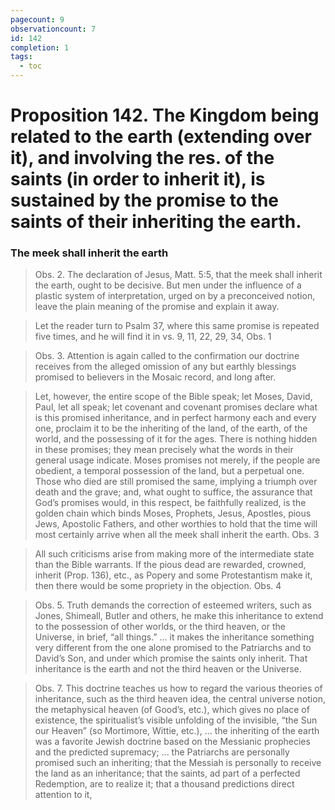 ```yaml
---
pagecount: 9
observationcount: 7
id: 142
completion: 1
tags:
  - toc
---
```

# Proposition 142. The Kingdom being related to the earth (extending over it), and involving the res. of the saints (in order to inherit it), is sustained by the promise to the saints of their inheriting the earth.
### The meek shall inherit the earth
>Obs. 2. The declaration of Jesus, Matt. 5:5, that the meek shall inherit the earth, ought to be decisive. But men under the influence of a plastic system of interpretation, urged on by a preconceived notion, leave the plain meaning of the promise and explain it away.

>Let the reader turn to Psalm 37, where this same promise is repeated five times, and he will find it in vs. 9, 11, 22, 29, 34,
>Obs. 1

>Obs. 3. Attention is again called to the confirmation our doctrine receives from the alleged omission of any but earthly blessings promised to believers in the Mosaic record, and long after.

>Let, however, the entire scope of the Bible speak; let Moses, David, Paul, let all speak; let covenant and covenant promises declare what is this promised inheritance, and in perfect harmony each and every one, proclaim it to be the inheriting of the land, of the earth, of the world, and the possessing of it for the ages. There is nothing hidden in these promises; they mean precisely what the words in their general usage indicate. Moses promises not merely, if the people are obedient, a temporal possession of the land, but a perpetual one. Those who died are still promised the same, implying a triumph over death and the grave; and, what ought to suffice, the assurance that God’s promises would, in this respect, be faithfully realized, is the golden chain which binds Moses, Prophets, Jesus, Apostles, pious Jews, Apostolic Fathers, and other worthies to hold that the time will most certainly arrive when all the meek shall inherit the earth.
>Obs. 3

>All such criticisms arise from making more of the intermediate state than the Bible warrants. If the pious dead are rewarded, crowned, inherit (Prop. 136), etc., as Popery and some Protestantism make it, then there would be some propriety in the objection.
>Obs.  4

>Obs. 5. Truth demands the correction of esteemed writers, such as Jones, Shimeall, Butler and others, he make this inheritance to extend to the possession of other worlds, or the third heaven, or the Universe, in brief, “all things.”
>...
>it makes the inheritance something very different from the one alone promised to the Patriarchs and to David’s Son, and under which promise the saints only inherit. That inheritance is the earth and not the third heaven or the Universe.

>Obs. 7. This doctrine teaches us how to regard the various theories of inheritance, such as the third heaven idea, the central universe notion, the metaphysical heaven (of Good’s, etc.), which gives no place of existence, the spiritualist’s visible unfolding of the invisible, “the Sun our Heaven” (so Mortimore, Wittie, etc.),
>...
>the inheriting of the earth was a favorite Jewish doctrine based on the Messianic prophecies and the predicted supremacy;
>...
>the Patriarchs are personally promised such an inheriting; that the Messiah is personally to receive the land as an inheritance; that the saints, ad part of a perfected Redemption, are to realize it; that a thousand predictions direct attention to it,



